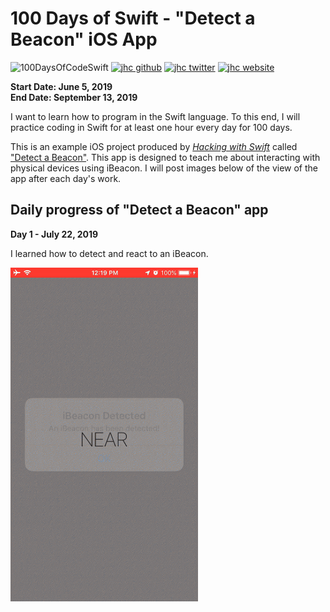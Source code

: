 # 100 Days of Swift - "Detect a Beacon" iOS App

![100DaysOfCodeSwift](https://img.shields.io/badge/100DaysOfCode-Swift-FA7343.svg?style=flat&logo=swift)
[![jhc github](https://img.shields.io/badge/GitHub-jhrcook-lightgrey.svg?style=flat&logo=github)](https://github.com/jhrcook)
[![jhc twitter](https://img.shields.io/badge/Twitter-Joshua_Cook-00aced.svg?style=flat&logo=twitter)](https://twitter.com/JoshDoesa)
[![jhc website](https://img.shields.io/badge/Website-Joshua_Cook-5087B2.svg?style=flat&logo=telegram)](https://joshuacook.netlify.com)

**Start Date: June 5, 2019  
End Date: September 13, 2019**

I want to learn how to program in the Swift language. To this end, I will practice coding in Swift for at least one hour every day for 100 days.

This is an example iOS project produced by [*Hacking with Swift*](https://www.hackingwithswift.com/read) called ["Detect a Beacon"](https://www.hackingwithswift.com/read/22/overview). This app is designed to teach me about interacting with physical devices using iBeacon. I will post images below of the view of the app after each day's work.

## Daily progress of "Detect a Beacon" app

**Day 1 - July 22, 2019**

I learned how to detect and react to an iBeacon.

<img src="progress_screenshots/ezgif.com-video-to-gif.gif" width="300"/>

